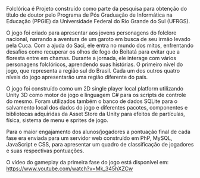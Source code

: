 Folclórica é Projeto construído como parte da pesquisa para obtenção do título de doutor pelo Programa de Pós Graduação de Informática na Educação (PPGIE) da Universidade Federal do Rio Grande do Sul (UFRGS).

O jogo foi criado para apresentar aos jovens personagens do folclore nacional, narrando a aventura de um garoto em busca de seu irmão levado pela Cuca. Com a ajuda do Saci, ele entra no mundo dos mitos, enfrentando desafios como recuperar os olhos de fogo do Boitatá para evitar que a floresta entre em chamas. Durante a jornada, ele interage com vários personagens folclóricos, aprendendo suas histórias. O primeiro nível do jogo, que representa a região sul do Brasil. Cada um dos outros quatro níveis do jogo apresentarão uma região diferente do país.

O jogo foi construído como um 2D single player local platform utilizando Unity 3D como motor de jogo e linguagem C# para os scripts de controle do mesmo. Foram utilizados também o banco de dados SQLite para o salvamento local dos dados do jogo e diferentes pacotes, componentes e bibliotecas adquiridas da Asset Store da Unity para efeitos de partículas, física, sistema de menu e sprites de jogo.

Para o maior engajamento dos alunos/jogadores a pontuação final de cada fase era enviada para um servidor web construído em PhP, MySQL, JavaScript e CSS, para apresentar um quadro de classificação de jogadores e suas respectivas pontuações.
 
O vídeo do gameplay da primeira fase do jogo está disponível em: https://www.youtube.com/watch?v=Mk_345hXZCw
